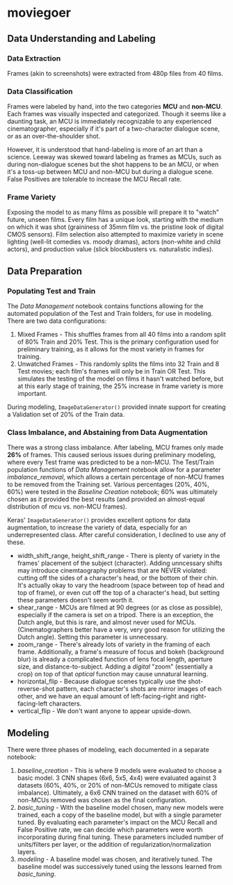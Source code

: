 # moviegoer

## Data Understanding and Labeling
### Data Extraction
Frames (akin to screenshots) were extracted from 480p files from 40 films.

### Data Classification
Frames were labeled by hand, into the two categories **MCU** and **non-MCU**. Each frames was visually inspected and categorized. Though it seems like a daunting task, an MCU is immediately recognizable to any experienced cinematographer, especially if it's part of a two-character dialogue scene, or as an over-the-shoulder shot.

However, it is understood that hand-labeling is more of an art than a science. Leeway was skewed toward labeling as frames as MCUs, such as during non-dialogue scenes but the shot happens to be an MCU, or when it's a toss-up between MCU and non-MCU but during a dialogue scene. False Positives are tolerable to increase the MCU Recall rate.

### Frame Variety
Exposing the model to as many films as possible will prepare it to "watch" future, unseen films. Every film has a unique look, starting with the medium on which it was shot (graininess of 35mm film vs. the pristine look of digital CMOS sensors). Film selection also attempted to maximize variety in scene lighting (well-lit comedies vs. moody dramas), actors (non-white and child actors), and production value (slick blockbusters vs. naturalistic indies).

## Data Preparation
### Populating Test and Train
The *Data Management* notebook contains functions allowing for the automated population of the Test and Train folders, for use in modeling. There are two data configurations:
1. Mixed Frames - This shuffles frames from all 40 films into a random split of 80% Train and 20% Test. This is the primary configuration used for preliminary training, as it allows for the most variety in frames for training. 
2. Unwatched Frames - This randomly splits the films into 32 Train and 8 Test movies; each film's frames will only be in Train OR Test. This simulates the testing of the model on films it hasn't watched before, but at this early stage of training, the 25% increase in frame variety is more important.

During modeling, `ImageDataGenerator()` provided innate support for creating a Validation set of 20% of the Train data.

### Class Imbalance, and Abstaining from Data Augmentation
There was a strong class imbalance. After labeling, MCU frames only made **26%** of frames. This caused serious issues during preliminary modeling, where every Test frame was predicted to be a non-MCU. The Test/Train population functions of *Data Management* notebook allow for a parameter *imbalance_removal*, which allows a certain percentage of non-MCU frames to be removed from the Training set. Various percentages (20%, 40%, 60%) were tested in the *Baseline Creation* notebook; 60% was ultimately chosen as it provided the best results (and provided an almost-equal distribution of mcu vs. non-MCU frames).

Keras' `ImageDataGenerator()` provides excellent options for data augmentation, to increase the variety of data, especially for an underrepresented class. After careful consideration, I declined to use any of these.
* width_shift_range, height_shift_range - There is plenty of variety in the frames' placement of the subject (character). Adding unncessary shifts may introduce cinemtaography problems that are NEVER violated: cutting off the sides of a character's head, or the bottom of their chin. It's actually okay to vary the headroom (space between top of head and top of frame), or even cut off the top of a character's head, but setting these parameters doesn't seem worth it.
* shear_range - MCUs are filmed at 90 degrees (or as close as possible), especially if the camera is set on a tripod. There is an exception, the Dutch angle, but this is rare, and almost never used for MCUs. (Cinematographers better have a very, very good reason for utilizing the Dutch angle). Setting this parameter is unnecessary.
* zoom_range - There's already lots of variety in the framing of each frame. Additionally, a frame's measure of focus and bokeh (background blur) is already a complicated function of lens focal length, aperture size, and distance-to-subject. Adding a *digital* "zoom" (essentially a crop) on top of that *optical* function may cause unnatural learning.
* horizontal_flip - Because dialogue scenes typically use the shot-reverse-shot pattern, each character's shots are mirror images of each other, and we have an equal amount of left-facing-right and right-facing-left characters.
* vertical_flip - We don't want anyone to appear upside-down.

## Modeling
There were three phases of modeling, each documented in a separate notebook:
1. *baseline_creation* - This is where 9 models were evaluated to choose a basic model. 3 CNN shapes (6x6, 5x5, 4x4) were evaluated against 3 datasets (60%, 40%, or 20% of non-MCUs removed to mitigate class imbalance). Ultimately, a 6x6 CNN trained on the dataset with 60% of non-MCUs removed was chosen as the final configuration.
2. *basic_tuning* - With the baseline model chosen, many new models were trained, each a copy of the baseline model, but with a single parameter tuned. By evaluating each parameter's impact on the MCU Recall and False Positive rate, we can decide which parameters were worth incorporating during final tuning. These parameters included number of units/filters per layer, or the addition of regularization/normalization layers.
3. *modeling* - A baseline model was chosen, and iteratively tuned. The baseline model was successively tuned using the lessons learned from *basic_tuning*.

